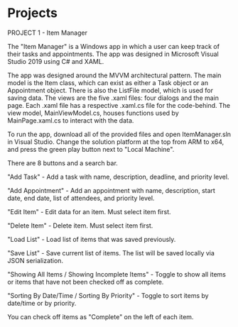 # Projects

PROJECT 1 - Item Manager

The "Item Manager" is a Windows app in which a user can keep track of their tasks and appointments. The app was designed in Microsoft Visual Studio 2019 using C# and XAML.

The app was designed around the MVVM architectural pattern. The main model is the Item class, which can exist as either a Task object or an Appointment object. There is also the ListFile model, which is used for saving data. The views are the five .xaml files: four dialogs and the main page. Each .xaml file has a respective .xaml.cs file for the code-behind. The view model, MainViewModel.cs, houses functions used by MainPage.xaml.cs to interact with the data.

To run the app, download all of the provided files and open ItemManager.sln in Visual Studio. Change the solution platform at the top from ARM to x64, and press the green play button next to "Local Machine".

There are 8 buttons and a search bar.

"Add Task" - Add a task with name, description, deadline, and priority level.

"Add Appointment" - Add an appointment with name, description, start date, end date, list of attendees, and priority level.

"Edit Item" - Edit data for an item. Must select item first.

"Delete Item" - Delete item. Must select item first.

"Load List" - Load list of items that was saved previously.

"Save List" - Save current list of items. The list will be saved locally via JSON serialization.

"Showing All Items / Showing Incomplete Items" - Toggle to show all items or items that have not been checked off as complete.

"Sorting By Date/Time / Sorting By Priority" - Toggle to sort items by date/time or by priority.

You can check off items as "Complete" on the left of each item.
